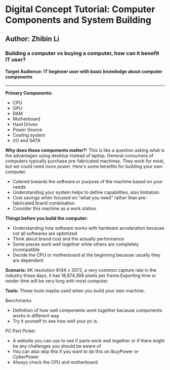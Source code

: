 # Digital Concept Tutorial: Computer Components and System Building
## Author: Zhibin Li
### Building a computer vs buying a computer, how can it benefit IT user?
#### Target Audience: IT beginner user with basic knowledge about computer components

___

**Primary Components:**
- CPU
- GPU
- RAM
- Motherboard
- Hard Drives
- Power Source
- Cooling system
- I/O and SATA


**Why does these components matter?:** This is like a question asking what is the advantages using desktop instead of laptop. General consumers of computers typically purchase pre-fabricated machines. They work for most, but we could need more power. Here's some benefits for building your own computer.

- Catered towards the software or purpose of the machine based on your needs
- Understanding your system helps to define capabilities, also limitation.
- Cost savings when focused on “what you need” rather than pre-fabricated brand combination
- Consider this machine as a work station

**Things before you build the computer:**

- Understanding how software works with hardware acceleration because not all softwares are optimized
- Think about brand cost and the actually performance
- Some pieces work well together while others are completely incompatible
- Decide the CPU or motherboard at the beginning because usually they are dependent

**Scenario:** 6K resolution 6144 x 3072, a very common capture rate in the industry these days, it has 18,874,368 pixels per frame.Exporting time or render time will be very long with most computer.

**Tools:** These tools maybe used when you build your own machine.

Benchmarks

- Definition of how well components work together because components works in different way
- Try it yourself to see how well your pc is.

PC Part Picker

- A website you can use to see if parts work well together or if there might be any challenges you should be aware of
- You can also skip this if you want to do this on IbuyPower or CyberPower
- Always check the CPU and motherboard
